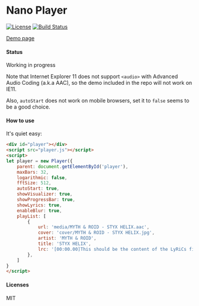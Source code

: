 Nano Player
===========

[![License](https://img.shields.io/github/license/mashape/apistatus.svg?maxAge=2592000)](LICENSE)
[![Build Status](https://travis-ci.org/ntzyz/nano-player.svg?branch=master)](https://travis-ci.org/ntzyz/nano-player)

[Demo page](https://dev.cczu.edu.cn/~ntzyz/)

#### Status

Working in progress

Note that Internet Explorer 11 does not support `<audio>` with Advanced Audio Coding (a.k.a AAC), so the demo included in the repo will not work on IE11.

Also, `autoStart` does not work on mobile browsers, set it to `false` seems to be a good choice.

#### How to use

It's quiet easy:

``` html
<div id="player"></div>
<script src="player.js"></script>
<script>
let player = new Player({
    parent: document.getElementById('player'),
    maxBars: 32,
    logarithmic: false,
    fftSize: 512,
    autoStart: true,
    showVisualizer: true,
    showProgressBar: true,
    showLyrics: true,
    enableBlur: true,
    playList: [
        {
            url: 'media/MYTH & ROID - STYX HELIX.aac',
            cover: 'cover/MYTH & ROID - STYX HELIX.jpg',
            artist: 'MYTH & ROID',
            title: 'STYX HELIX',
            lrc: '[00:00.00]This should be the content of the LyRiCs file.',
        },
    ]
}
</script>
```

#### Licenses

MIT
